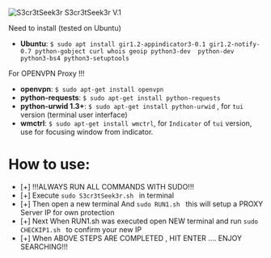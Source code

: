 ![S3cr3tSeek3r](https://i.imgur.com/ltNyrhC.png)
S3cr3tSeek3r V.1

Need to install (tested on Ubuntu)
* **Ubuntu**: ```$ sudo apt install gir1.2-appindicator3-0.1 gir1.2-notify-0.7 python-gobject curl whois geoip python3-dev  python-dev python3-bs4 python3-setuptools```

For OPENVPN Proxy !!!
* **openvpn**: ```$ sudo apt-get install openvpn```
* **python-requests**: ```$ sudo apt-get install python-requests```
* **python-urwid 1.3+**: ```$ sudo apt-get install python-urwid``` , for `tui` version (terminal user interface)
* **wmctrl**: ```$ sudo apt-get install wmctrl```, for `Indicator` of `tui` version, use for focusing window from indicator.

# How to use:
* [+] !!!ALWAYS RUN ALL COMMANDS WITH SUDO!!!
* [+] Execute  ```sudo S3cr3tSeek3r.sh ``` in terminal
* [+] Then open a new terminal And  ```sudo RUN1.sh ``` this will setup a PROXY Server IP for own protection
* [+] Next When RUN1.sh was executed open NEW terminal and run  ```sudo CHECKIP1.sh ``` to confirm your new IP
* [+] When ABOVE STEPS ARE COMPLETED , HIT ENTER .... ENJOY SEARCHING!!!
